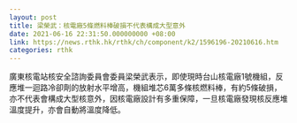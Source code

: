 ```yaml
---
layout: post
title: 梁榮武：核電廠5條燃料棒破損不代表構成大型意外
date: 2021-06-16 22:31:50.000000000 +08:00
link: https://news.rthk.hk/rthk/ch/component/k2/1596196-20210616.htm
categories: rthk
---
```


廣東核電站核安全諮詢委員會委員梁榮武表示，即使現時台山核電廠1號機組，反應堆一迴路冷卻劑的放射水平增高，機組堆芯6萬多條核燃料棒，有約5條破損，亦不代表會構成大型核意外，因核電廠設計有多重保障，一旦核電廠發現核反應堆溫度提升，亦會自動將溫度降低。
